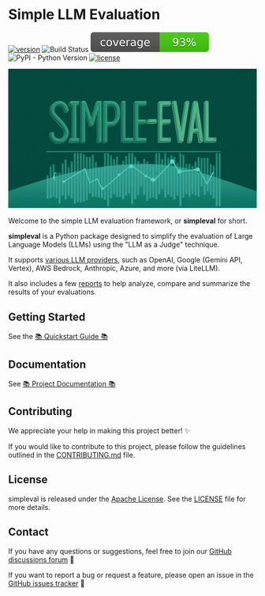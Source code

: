 # Simple LLM Evaluation

[![version](https://img.shields.io/github/v/release/cyberark/simple-llm-eval)](https://pypi.org/project/simpleval/)
![Build Status](https://github.com/cyberark/simple-llm-eval/actions/workflows/ci.yml/badge.svg)
![Code Coverage](https://raw.githubusercontent.com/cyberark/simple-llm-eval/refs/heads/badges/ci/badges/coverage-updated.svg)
![PyPI - Python Version](https://img.shields.io/pypi/pyversions/simpleval)
[![license](https://img.shields.io/badge/license-Apache%202.0-blue?style=flat-square)](https://raw.githubusercontent.com/cyberark/simple-llm-eval/refs/heads/main/LICENSE)

![Simpleval Banner](https://raw.githubusercontent.com/cyberark/simple-llm-eval/main/docs/media/simpleval-banner.jpeg)

Welcome to the simple LLM evaluation framework, or **simpleval** for short.

**simpleval** is a Python package designed to simplify the evaluation of Large Language Models (LLMs) using the "LLM as a Judge" technique.

It supports [various LLM providers](https://cyberark.github.io/simple-llm-eval/latest/getting-started/judge-authentication/), such as OpenAI, Google (Gemini API, Vertex), AWS Bedrock, Anthropic, Azure, and more (via LiteLLM).

It also includes a few [reports](https://cyberark.github.io/simple-llm-eval/latest/getting-started/reporting/) to help analyze, compare and summarize the results of your evaluations.

## Getting Started

See the [📚 Quickstart Guide 📚](https://cyberark.github.io/simple-llm-eval/latest/getting-started/quickstart/)

## Documentation

See [📚 Project Documentation 📚](https://cyberark.github.io/simple-llm-eval/)

## Contributing

We appreciate your help in making this project better! ✨

If you would like to contribute to this project, please follow the guidelines outlined in the [CONTRIBUTING.md](https://github.com/cyberark/simple-llm-eval/blob/main/CONTRIBUTING.md) file.

## License

simpleval is released under the [Apache License](https://www.apache.org/licenses/LICENSE-2.0). See the [LICENSE](https://github.com/cyberark/simple-llm-eval/blob/main/LICENSE) file for more details.

## Contact

If you have any questions or suggestions, feel free to join our [GitHub discussions forum](https://github.com/cyberark/simple-llm-eval/discussions) 💬

If you want to report a bug or request a feature, please open an issue in the [GitHub issues tracker](https://github.com/cyberark/simple-llm-eval/issues) 🐛

<br>
